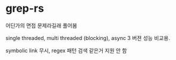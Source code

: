 # grep-rs

어딘가의 면접 문제라길래 풀어봄

single threaded, multi threaded (blocking), async 3 버젼 성능 비교용.

symbolic link 무시, regex 패턴 검색 같은거 지원 안 함
